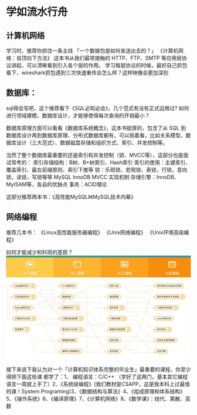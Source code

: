 # 学如流水行舟



## 计算机网络
学习时，推荐你抓住一条主线 「一个数据包是如何发送出去的？」
《计算机网络：自顶向下方法》
这本书从我们最常接触的 HTTP、FTP、SMTP 等应用层协议讲起，可以清晰看到引入各个层的作用。
学习每层协议的时候，最好自己抓包看下，wireshark抓包遇到三次快速重传会怎么样？这样映像会更加深刻

## 数据库：
sql得会写吧，这个推荐看下《SQL必知必会》，几个范式有没有正式运用过? 如何进行领域建模、数据库设计，才能够使得每次查询的开销最小？    

数据库原理方面可以看看《数据库系统概念》，这本书挺厚的，包含了从 SQL 到数据库设计再到数据库原理、分布式数据库都有，可以挑着看，比如关系模型、数据库设计（三大范式）、数据磁盘存储和组织方式、索引、并发控制等。

当然了整个数据库最重要的还是索引和并发控制（锁、MVCC等），这部分也是面试常考的：
索引存储结构：B树、B+树索引、Hash索引
索引的使用：主键索引、覆盖索引、最左前缀原则、索引下推等
锁：乐观锁、悲观锁、表锁，行锁，意向锁，读锁，写锁等等
MySQL InnoDB MVCC 实现机制
存储引擎：InnoDB、MyISAM等，各自的优缺点
事务：ACID理论

这部分推荐两本书：《高性能MySQL》《MySQL技术内幕》

## 网络编程
推荐几本书：
《Linux高性能服务器编程》
《Unix网络编程》
《Unix环境高级编程》

如何才能减少和科班的差距？
![](index_files/1.jpg)

接下来说下我认为对一个「计算机知识体系完整的毕业生」最重要的课程，你至少得把下面这些课 都学了：1、 编程语言：C/C++ （学好了这两门，基本其它编程语言一周就上手了）2、《系统级编程》(我们教材是CSAPP，这是我本科上过最值的课！System Programing)3、《数据结构与算法》4、《组成原理和体系结构》5、《操作系统》6、《编译原理》7、《计算机网络》8、《数学课》：线代、离散、高数

